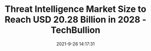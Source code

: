 ---
"title": "Threat Intelligence Market Size to Reach USD 20.28 Billion in 2028 - TechBullion"
"date": "2021-9-26 14:17:31"
"feed_name": "GOOGLENEWSINDUSTRIAL"
"feed_website": "https://news.google.com/search?q=industrial%2Bincident&hl=en-US&gl=US&ceid=US:en"
"feed_rss": "https://news.google.com/rss/search?q=industrial%2Bincident&hl=en-US&gl=US&ceid=US:en"
"link": "https://techbullion.com/threat-intelligence-market-size-to-reach-usd-20-28-billion-in-2028/"
"file": "_posts/2021-1-1-b1cae60dd82bd146dd01d0a2842440d48813033d.md"
"accident": "0"
"drilling": "0"
"dead": "0"
"injured": "0"
"where": "unknown site"
---